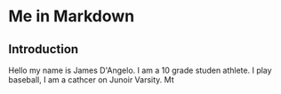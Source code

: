 # Me in Markdown
## Introduction

Hello my name is James D'Angelo. I am a 10 grade studen athlete. I play baseball, I am a cathcer on Junoir Varsity. Mt
